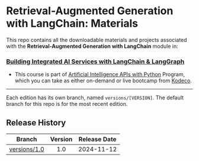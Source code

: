 # Retrieval-Augmented Generation with LangChain: Materials



This repo contains all the downloadable materials and projects associated with the **Retrieval-Augmented Generation with LangChain** module in:

### [Building Integrated AI Services with LangChain & LangGraph](https://www.kodeco.com/ai/paths/langchain-langgraph)

- This course is part of [Artificial Intelligence APIs with Python](https://www.kodeco.com/ai/programs/ai-apis) Program, which you can take as either on-demand or live bootcamp from [Kodeco](https://www.kodeco.com).

--- 

Each edition has its own branch, named `versions/[VERSION]`. The default branch for this repo is for the most recent edition.

## Release History

| Branch                                                                                  | Version | Release Date |
| --------------------------------------------------------------------------------------- |:-------:|:------------:|
| [versions/1.0](https://github.com/kodecocodes/m3-ragl-materials/tree/versions/1.0) | 1.0     | 2024-11-12   |
